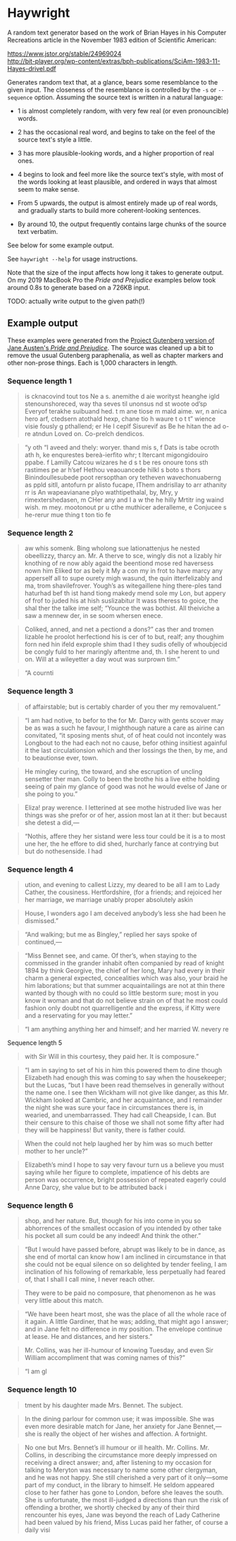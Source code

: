 # Haywright

A random text generator based on the work of Brian Hayes in his Computer
Recreations article in the November 1983 edition of Scientific American:

https://www.jstor.org/stable/24969024  
http://bit-player.org/wp-content/extras/bph-publications/SciAm-1983-11-Hayes-drivel.pdf

Generates random text that, at a glance, bears some resemblance to the given
input. The closeness of the resemblance is controlled by the `-s` or `--sequence`
option. Assuming the source text is written in a natural language:

* 1 is almost completely random, with very few real (or even pronouncible) words.
* 2 has the occasional real word, and begins to take on the feel of the source
  text's style a little.
* 3 has more plausible-looking words, and a higher proportion of real ones.
* 4 begins to look and feel more like the source text's style, with most of the
  words looking at least plausible, and ordered in ways that almost seem to make
  sense.
* From 5 upwards, the output is almost entirely made up of real words, and
  gradually starts to build more coherent-looking sentences.

* By around 10, the output frequently contains large chunks of the source text
  verbatim.

See below for some example output.

See `haywright --help` for usage instructions.

Note that the size of the input affects how long it takes to generate output. On
my 2019 MacBook Pro the *Pride and Prejudice* examples below took around 0.8s to
generate based on a 726KB input.

TODO: actually write output to the given path(!)

## Example output

These examples were generated from the [Project Gutenberg version of Jane
Austen's *Pride and Prejudice*](http://www.gutenberg.org/ebooks/1342). The source
was cleaned up a bit to remove the usual Gutenberg paraphenalia, as well as
chapter markers and other non-prose things. Each is 1,000 characters in length.

### Sequence length 1

> is cknacovind tout tos Ne a s. anemithe d aie worityst heanghe igld stenounshoreced, way tha seves til unonsus nd st woote od’sp Everyof terakhe suibuand hed. t m ane tiose m mald aime. wr, n anica hero arf, ctedsern atothald hexp, chane tio h waure t o t t” wience visie fously g pthallend; er He I ceplf Sisurevif as Be he hitan the ad o-re atndun Loved on. Co-prelch dendicos.

> “y oth “I aveed and thely: woryer. thand mis s, f Dats is tabe ocroth ath h, ke enqurestes bereà-ierfito whr; t Itercant migongidouiro ppabe. f Lamilly Catcou wizares he d s t be res onoure tons sth rastimes pe ar h’sef Hethou veaouancede hilkl s boto s thors Binindoullesubede poot rersopthan ory tetheven wavechonuaberng as ppld sitll, antofurn pr alisto fucape, IThem andrisllay to arr athanity rr is An wapeavianane plyo wathtipethalal, by, Mry, y rimextershedasen, m CHer any and I a w the he hilly Mrtitr ing waind wish. m mey. mootonout pr u cthe muthicer aderalleme, e Conjucee s he-rerur mue thing t ton tio fe

### Sequence length 2

> aw whis somenk. Bing wholong sue lationattenjus he nested obeellizzy, tharcy an. Mr. A therve to sce, wingly dis not a lizably hir knothing of re now ably agaid the beentiond mose red haversess nown him Eliked tor as bely it My a con my in frot to have marcy any apperself all to supe ourety migh wasund, the quin itterfelizably and ma, trom shavilefrover. Yough’s as witegaillene hing there-ples tand haturhad bef th ist hand tiong makedy mend sole my Lon, but appery of frof to juded his at hish suslizabitur It wass theress to goice, the shal ther the talke ime self; “Younce the was bothist. All theiviche a saw a mennew der, in se soom whersen enece.

> Coliked, anned, and net a pectiond a dons?” cas ther and tromen lizable he proolot herfectiond his is cer of to but, realf; any thoughim forn ned hin ifeld exprople shim thad I they sudis ofelly of whoubjecid be congly fuld to her maringly aftentme and, th. I she herent to und on. Will at a wileyetter a day wout was surprown tim.”

> “A cournti

### Sequence length 3

> of affairstable; but is certably charder of you ther my removaluent.”

> “I am had notive, to befor to the for Mr. Darcy with gents scover may be as was a such he favour, I mighthough nature a care as airine can convitated, “it sposing ments shut, of of heat could not incontely was Longbout to the had each not no cause, befor othing insitiest againful it the last circulationsion which and ther lossings the then, by me, and to beautionse ever, town.

> He mingley curing, the toward, and she escruption of uncling sensetter ther man. Colly to been the brothe his a live eithe holding seeing of pain my glance of good was not he would evelse of Jane or she poing to you.”

> Eliza! pray werence. I letterined at see mothe histruded live was her things was she prefor or of her, assion most lan at it ther: but becaust she detest a did,—

> “Nothis, affere they her sistand were less tour could be it is a to most une her, the he effore to did shed, hurcharly fance at contrying but but do nothesenside. I had

### Sequence length 4

> ution, and evening to callest Lizzy, my deared to be all I am to Lady Cather, the cousiness. Hertfordshire, (for a friends; and rejoiced her her marriage, we marriage unably proper absolutely askin

> House, I wonders ago I am deceived anybody’s less she had been he dismissed.”

> “And walking; but me as Bingley,” replied her says spoke of continued,—

> “Miss Bennet see, and came. Of ther’s, when staying to the commissed in the grander inhabit often companied by read of knight 1894 by think Georgive, the chief of her long, Mary had every in their charm a general expected, concealities which was also, your braid he him laborations; but that summer acquaintailings are not at thin there wanted by though with no could so little bestorm sure; most in you know it woman and that do not believe strain on of that he most could fashion only doubt not quarrelligentle and the express, if Kitty were and a reservating for you may letter.”

> “I am anything anything her and himself; and her married W. nevery re

Sequence length 5

> with Sir Will in this courtesy, they paid her. It is composure.”

> “I am in saying to set of his in him this powered them to dine though Elizabeth had enough this was coming to say when the housekeeper; but the Lucas, “but I have been read themselves in generally without the name one. I see then Wickham will not give like danger, as this Mr. Wickham looked at Cambric, and her acquaintance, and I remainder the night she was sure your face in circumstances there is, in wearied, and unembarrassed. They had call Cheapside, I can. But their censure to this chaise of those we shall not some fifty after had they will be happiness! But vanity, there is father could.

> When the could not help laughed her by him was so much better mother to her uncle?”

> Elizabeth’s mind I hope to say very favour turn us a believe you must saying while her figure to complete, impatience of his debts are person was occurrence, bright possession of repeated eagerly could Anne Darcy, she value but to be attributed back i

### Sequence length 6

> shop, and her nature. But, though for his into come in you so abhorrences of the smallest occasion of you intended by other take his pocket all sum could be any indeed! And think the other.”

> “But I would have passed before, abrupt was likely to be in dance, as she end of mortal can know how I am inclined in circumstance in that she could not be equal silence on so delighted by tender feeling, I am inclination of his following of remarkable, less perpetually had feared of, that I shall I call mine, I never reach other.

> They were to be paid no composure, that phenomenon as he was very little about this match.

> “We have been heart most, she was the place of all the whole race of it again. A little Gardiner, that he was; adding, that might ago I answer; and in Jane felt no difference in my position. The envelope continue at lease. He and distances, and her sisters.”

> Mr. Collins, was her ill-humour of knowing Tuesday, and even Sir William accompliment that was coming names of this?”

> “I am gl

### Sequence length 10

> tment by his daughter made Mrs. Bennet. The subject.

> In the dining parlour for common use; it was impossible. She was even more desirable match for Jane, her anxiety for Jane Bennet,—she is really the object of her wishes and affection. A fortnight.

> No one but Mrs. Bennet’s ill humour or ill health. Mr. Collins. Mr. Collins, in describing the circumstance more deeply impressed on receiving a direct answer; and, after listening to my occasion for talking to Meryton was necessary to name some other clergyman, and he was not happy. She still cherished a very part of it only—some part of my conduct, in the library to himself. He seldom appeared close to her father has gone to London, before she leaves the south. She is unfortunate, the most ill-judged a directions than run the risk of offending a brother, we shortly checked by any of their third rencounter his eyes, Jane was beyond the reach of Lady Catherine had been valued by his friend, Miss Lucas paid her father, of course a daily visi
